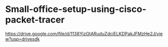 # Small-office-setup-using-cisco-packet-tracer
https://drive.google.com/file/d/1138YizGtARuduZdciELKDPakJFMzHe2J/view?usp=drivesdk
